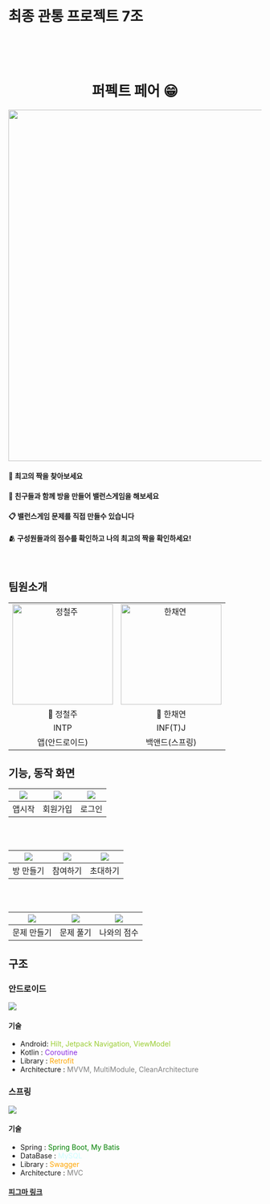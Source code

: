 # 최종 관통 프로젝트 7조
<br><br><br>

 <h1 align="center">
퍼펙트 페어 😁
</h1>

<div align="center">
<img src="https://blog.kakaocdn.net/dn/VC2xj/btsAMYs1Z0h/8pp9xKhF4uM3pTkytHtlh0/tfile.svg" width="700px">
</div>

<div>
<h4>👥 최고의 짝을 찾아보세요<h4> 

<h4>💁 친구들과 함께 방을 만들어 밸런스게임을 해보세요<h4>

<h4>📋 밸런스게임 문제를 직접 만들수 있습니다<h4>

<h4>🫂 구성원들과의 점수를 확인하고 나의 최고의 짝을 확인하세요!<h4>
</div>
<br/>


## 팀원소개

<class align="center">  
<table>
  <tr>
    <td style="text-align: center;"><img src="https://blog.kakaocdn.net/dn/uTGbA/btsAM0j2YNE/aFo28owzi5qKhH3NAj7Re1/img.png" width="200" alt="정철주"></td>
    <td style="text-align: center;"><img src="https://blog.kakaocdn.net/dn/6K4c4/btsAOVh5PnC/vI9vjDAd555KxEIqNjIVP1/img.png" width="200" alt="한채연"></td>
  </tr>
  <tr>
    <td style="text-align: center;">🍺 정철주</td>
    <td style="text-align: center;">🍫 한채연</td>
  </tr>
  <tr>
    <td style="text-align: center;">INTP</td>
    <td style="text-align: center;">INF(T)J</td>
  </tr>
  <tr>
    <td style="text-align: center;">앱(안드로이드)</td>
    <td style="text-align: center;">백앤드(스프링)</td>
  </tr>
</table>
</class>


## 기능, 동작 화면
| ![](https://blog.kakaocdn.net/dn/bW00Ux/btsAPWOebip/piiRFpImgN6ik5FrNakVJK/img.gif) | ![](https://blog.kakaocdn.net/dn/WrvAy/btsAL3hnwMC/ZuU6aqqfuBnkuE7fQANLA1/img.gif) | ![](https://blog.kakaocdn.net/dn/v4TGE/btsAQzFhusb/kD9WJSMNvOVZmR4CjqC8F0/img.gif) |
| :---------------------------------------------------------------------------------: | :--------------------------------------------------------------------------------: | :--------------------------------------------------------------------------------: |
|                                       앱시작                                        |                                      회원가입                                      |                                       로그인                                       |

<br><br>

| ![](https://blog.kakaocdn.net/dn/VTlIJ/btsAQdI7ik1/pwZlVphGlPGPgBFJYbsw60/img.gif) | ![](https://blog.kakaocdn.net/dn/3HNn9/btsANtzDe6R/Bo6Z5cIUcYPuJTHB7ylPeK/img.gif) | ![](https://blog.kakaocdn.net/dn/AyPJr/btsANuyzI27/Vf6Vz3SOXTd8FvkqslYPAk/img.gif) |
| :--------------------------------------------------------------------------------: | :--------------------------------------------------------------------------------: | :--------------------------------------------------------------------------------: |
|                                     방 만들기                                      |                                      참여하기                                      |                                      초대하기                                      |

<br><br>

| ![](https://blog.kakaocdn.net/dn/mXHaP/btsAOJvtC1y/tgLJs5m1OlCkHEzmcLQXS1/img.gif) | ![](https://blog.kakaocdn.net/dn/4yFRy/btsAOPoOKES/VGh9ynWGvN6ijB0wwLGQTk/img.gif) | ![](https://blog.kakaocdn.net/dn/bE1GfQ/btsAO6w3tKy/yvl938NYbtoEj2LdLeLG9K/img.gif) |
| :--------------------------------------------------------------------------------: | :--------------------------------------------------------------------------------: | :---------------------------------------------------------------------------------: |
|                                    문제 만들기                                     |                                     문제 풀기                                      |                                     나와의 점수                                     |


## 구조

### 안드로이드

![](https://blog.kakaocdn.net/dn/Q5E8J/btsAM4UlhGz/b1k1AlKxExEG5R1KUsjGu1/img.png)

#### 기술
- Android: <span style="color:yellowgreen"> Hilt, Jetpack Navigation, ViewModel </span>
- Kotlin : <span style="color:blueviolet"> Coroutine </span>
- Library : <span style="color:orange"> Retrofit </span>
- Architecture : <span style="color:gray"> MVVM, MultiModule, CleanArchitecture</span>
 

### 스프링

![](https://blog.kakaocdn.net/dn/bWT62b/btsAQfNItkt/6YHcdkCoIvwFR33EqqRcDK/img.png)

#### 기술
- Spring : <span style="color:green"> Spring Boot, My Batis </span>
- DataBase : <span style="color:#CDFDFE"> MySQL </span>
- Library : <span style="color:orange"> Swagger  </span>
- Architecture : <span style="color:gray"> MVC </span>



#### [피그마 링크](https://www.figma.com/file/TaVoVQpe1XfXl5K0w5JQ8f/%EB%B0%B8%EB%9F%B0%EC%8A%A4%EA%B2%8C%EC%9E%84?type=design&node-id=0%3A1&mode=design&t=pWdO1poXzxwOOz6e-1)
